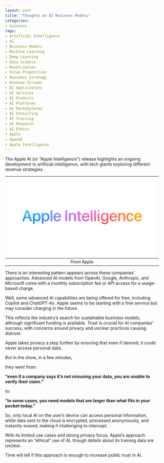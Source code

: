```yaml
---
layout: post
title: "Thoughts on AI Business Models"
categories:
- business
tags:
- Artificial Intelligence
- AI
- Business Models
- Machine Learning
- Deep Learning
- Data Science
- Monetization
- Value Proposition
- Business Strategy
- Revenue Streams
- AI Applications
- AI Services
- AI Products
- AI Platforms
- AI Marketplaces
- AI Consulting
- AI Training
- AI Research
- AI Ethics
- Apple
- OpenAI
- Apple Intelligence
---
```


The Apple AI (or “Apple Intelligence”) release highlights an ongoing development in artificial intelligence, with tech giants exploring different revenue strategies.

|![AppleIntelligence](/assets/images/2024/06/19/AppleIntelligence.png)|
|:--:| 
|*From Apple*|

There is an interesting pattern appears across these companies’ approaches. Advanced AI models from OpenAI, Google, Anthropic, and Microsoft come with a monthly subscription fee or API access for a usage-based charge.

Well, some advanced AI capabilities are being offered for free, including Copilot and ChatGPT-4o. Apple seems to be starting with a free service but may consider charging in the future.

This reflects the industry’s search for sustainable business models, although significant funding is available. Trust is crucial for AI companies’ success, with concerns around privacy and unclear practices causing distrust.

Apple takes privacy a step further by ensuring that even if desired, it could never access personal data.

But in the show, in a few minutes,

they went from:

**“even if a company says it’s not misusing your data, you are unable to verify their claim.”**

to:

**“in some cases, you need models that are larger than what fits in your pocket today.”**

So, only local AI on the user’s device can access personal information, while data sent to the cloud is encrypted, processed anonymously, and instantly erased, making it challenging to intercept.

With its limited use cases and strong privacy focus, Apple’s approach represents an “ethical” use of AI, though details about its training data are unclear.

Time will tell if this approach is enough to increase public trust in AI.
